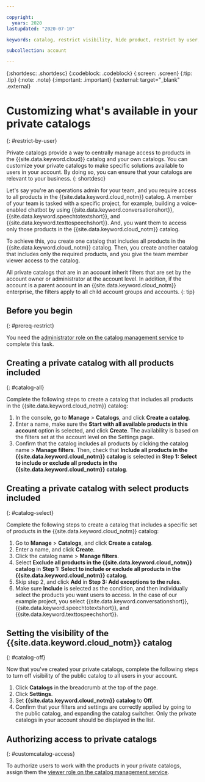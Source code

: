 ```yaml
---

copyright:
  years: 2020
lastupdated: "2020-07-10"

keywords: catalog, restrict visibility, hide product, restrict by user, filter catalog, private catalog, catalog management service, public catalog

subcollection: account

---
```


{:shortdesc: .shortdesc}
{:codeblock: .codeblock}
{:screen: .screen}
{:tip: .tip}
{:note: .note}
{:important: .important}
{:external: target="_blank" .external}

# Customizing what's available in your private catalogs
{: #restrict-by-user}

Private catalogs provide a way to centrally manage access to products in the {{site.data.keyword.cloud}} catalog and your own catalogs. You can customize your private catalogs to make specific solutions available to users in your account. By doing so, you can ensure that your catalogs are relevant to your business. 
{: shortdesc}

Let's say you're an operations admin for your team, and you require access to all products in the {{site.data.keyword.cloud_notm}} catalog. A member of your team is tasked with a specific project, for example, building a voice-enabled chatbot by using {{site.data.keyword.conversationshort}}, {{site.data.keyword.speechtotextshort}}, and {{site.data.keyword.texttospeechshort}}. And, you want them to access only those products in the {{site.data.keyword.cloud_notm}} catalog.  

To achieve this, you create one catalog that includes all products in the {{site.data.keyword.cloud_notm}} catalog. Then, you create another catalog that includes only the required products, and you give the team member viewer access to the catalog. 

All private catalogs that are in an account inherit filters that are set by the account owner or administrator at the account level. In addition, if the account is a parent account in an {{site.data.keyword.cloud_notm}} enterprise, the filters apply to all child account groups and accounts.
{: tip}

## Before you begin
{: #prereq-restrict}

You need the [administrator role on the catalog management service](/docs/account?topic=account-account-services#catalog-management-account-management) to complete this task. 

## Creating a private catalog with all products included
{: #catalog-all}

Complete the following steps to create a catalog that includes all products in the {{site.data.keyword.cloud_notm}} catalog:

1. In the console, go to **Manage** > **Catalogs**, and click **Create a catalog**.
1. Enter a name, make sure the **Start with all available products in this account** option is selected, and click **Create**. The availability is based on the filters set at the account level on the Settings page. 
2. Confirm that the catalog includes all products by clicking the catalog name > **Manage filters**. Then, check that **Include all products in the {{site.data.keyword.cloud_notm}} catalog** is selected in **Step 1: Select to include or exclude all products in the {{site.data.keyword.cloud_notm}} catalog**.

## Creating a private catalog with select products included
{: #catalog-select}

Complete the following steps to create a catalog that includes a specific set of products in the {{site.data.keyword.cloud_notm}} catalog:

1. Go to **Manage** > **Catalogs**, and click **Create a catalog**.
2. Enter a name, and click **Create**.
3. Click the catalog name > **Manage filters**.
4. Select **Exclude all products in the {{site.data.keyword.cloud_notm}} catalog** in **Step 1: Select to include or exclude all products in the {{site.data.keyword.cloud_notm}} catalog**. 
5. Skip step 2, and click **Add** in **Step 3: Add exceptions to the rules**. 
6. Make sure **Include** is selected as the condition, and then individually select the products you want users to access. In the case of our example project, you select {{site.data.keyword.conversationshort}}, {{site.data.keyword.speechtotextshort}}, and {{site.data.keyword.texttospeechshort}}.

## Setting the visibility of the {{site.data.keyword.cloud_notm}} catalog
{: #catalog-off}

Now that you've created your private catalogs, complete the following steps to turn off visibility of the public catalog to all users in your account.

1. Click **Catalogs** in the breadcrumb at the top of the page.
2. Click **Settings**.
3. Set **{{site.data.keyword.cloud_notm}} catalog** to **Off**. 
4. Confirm that your filters and settings are correctly applied by going to the public catalog, and expanding the catalog switcher. Only the private catalogs in your account should be displayed in the list. 

## Authorizing access to private catalogs
{: #customcatalog-access}

To authorize users to work with the products in your private catalogs, assign them the [viewer role on the catalog management service](/docs/account?topic=account-account-services#catalog-management-account-management).  












